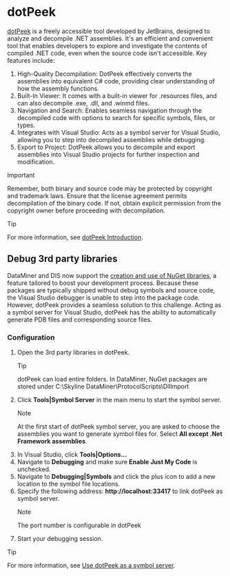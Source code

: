 ﻿---
uid: dotPeek
---

# dotPeek

[dotPeek](https://www.jetbrains.com/decompiler/) is a freely accessible tool developed by JetBrains, 
designed to analyze and decompile .NET assemblies. 
It's an efficient and convenient tool that enables developers to explore and investigate the contents of compiled .NET code, 
even when the source code isn't accessible.
Key features include:

1. High-Quality Decompilation: DotPeek effectively converts the assemblies into equivalent C# code, providing clear understanding of how the assembly functions.
1. Built-In Viewer: It comes with a built-in viewer for .resources files, and can also decompile .exe, .dll, and .winmd files.
1. Navigation and Search: Enables seamless navigation through the decompiled code with options to search for specific symbols, files, or types.
1. Integrates with Visual Studio: Acts as a symbol server for Visual Studio, allowing you to step into decompiled assemblies while debugging.
1. Export to Project: DotPeek allows you to decompile and export assemblies into Visual Studio projects for further inspection and modification.

> [!IMPORTANT]
> Remember, both binary and source code may be protected by copyright and trademark laws.
> Ensure that the license agreement permits decompilation of the binary code. If not, obtain explicit permission from the copyright owner before proceeding with decompilation.

> [!TIP]
> For more information, see [dotPeek Introduction](https://www.jetbrains.com/help/decompiler/dotPeek_Introduction.html).

## Debug 3rd party libraries
DataMiner and DIS now support the [creation and use of NuGet libraries](xref:TOONuGet), 
a feature tailored to boost your development process.
Because these packages are typically shipped without debug symbols and source code, 
the Visual Studio debugger is unable to step into the package code.
However, dotPeek provides a seamless solution to this challenge. 
Acting as a symbol server for Visual Studio, 
dotPeek has the ability to automatically generate PDB files and corresponding source files.

### Configuration

1. Open the 3rd party libraries in dotPeek.
   > [!TIP]
   > dotPeek can load entire folders.
   > In DataMiner, NuGet packages are stored under C:\Skyline DataMiner\ProtocolScripts\DllImport
1. Click **Tools|Symbol Server** in the main menu to start the symbol server.
   > [!NOTE]
   > At the first start of dotPeek symbol server, you are asked to choose the assemblies you want to generate symbol files for.
   > Select **All except .Net Framework assemblies**.
1. In Visual Studio, click **Tools|Options...**
1. Navigate to **Debugging** and make sure **Enable Just My Code** is unchecked.
1. Navigate to **Debugging|Symbols** and click the plus icon to add a new location to the symbol file locations.
1. Specify the following address: **http://localhost:33417** to link dotPeek as symbol server.
   > [!NOTE]
   > The port number is configurable in dotPeek
1. Start your debugging session.

> [!TIP]
> For more information, see [Use dotPeek as a symbol server](https://www.jetbrains.com/help/decompiler/Using_product_as_a_Symbol_Server.html).